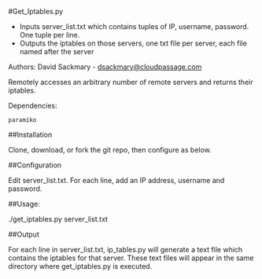 #Get_Iptables.py
* Inputs server_list.txt which contains tuples of IP, username, password.  One tuple per line.
* Outputs the iptables on those servers, one txt file per server, each file named after the server

Authors: David Sackmary - dsackmary@cloudpassage.com

Remotely accesses an arbitrary number of remote servers and returns their iptables.

Dependencies:

    paramiko
    

##Installation

Clone, download, or fork the git repo, then configure as below.

##Configuration

Edit server_list.txt.  For each line, add an IP address, username and password.

##Usage:

./get_iptables.py server_list.txt

##Output

For each line in server_list.txt, ip_tables.py will generate a text file which contains the iptables for that server.
These text files will appear in the same directory where get_iptables.py is executed.
